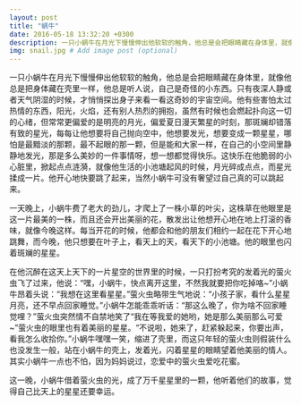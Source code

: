 ```yaml
---
layout: post
title: "蜗牛"
date: 2016-05-18 13:32:20 +0300
description: 一只小蜗牛在月光下慢慢伸出他软软的触角，他总是会把眼睛藏在身体里，就像他总是把身体藏在壳里一样  # Add post description (optional)
img: snail.jpg # Add image post (optional)
---
```


一只小蜗牛在月光下慢慢伸出他软软的触角，他总是会把眼睛藏在身体里，就像他总是把身体藏在壳里一样，他总是听人说，自己是奇怪的小东西。只有夜深人静或者天气阴湿的时候，才悄悄探出身子来看一看这奇妙的宇宙空间。他有些害怕太过热情的东西，阳光，火焰，还有别人热烈的拥抱，虽然有时候也会燃起扑向这一切的心绪，但常常更偏爱的是明亮的月光，偏爱夏日漫天繁星的时刻，那斑斓却错落有致的星光，每每让他想要将自己抛向空中，他想要发光，想要变成一颗星星，哪怕是最黯淡的那颗，最不起眼的那一颗，但是能和大家一样，在自己的小空间里静静地发光，那是多么美妙的一件事情呀，想一想都觉得快乐。这快乐在他脆弱的小心脏里，掀起点点涟漪，就像他生活的小池塘起风的时候，月光碎成点点，而星光揉成一片。他开心地快要跳了起来，当然小蜗牛可没有奢望过自己真的可以跳起来。
 
一天晚上，小蜗牛费了老大的劲儿，才爬上了一株小草的叶尖，这株草在他眼里是这一片最美的一株，而且还会开出美丽的花，散发出让他想开心地在地上打滚的香味，就像今晚这样。每当开花的时候，他都会和他的朋友们相约一起在花下开心地跳舞，而今晚，他只想要在叶子上，看天上的天，看天下的小池塘。他的眼里也闪着斑斓的星星。

在他沉醉在这天上天下的一片星空的世界里的时候，一只打扮考究的发着光的萤火虫飞了过来，他说：“嘿，小蜗牛，快点离开这里，不然我就要把你吃掉咯~”小蜗牛昂着头说：“我想在这里看星星。”萤火虫略带生气地说：“小孩子家，看什么星星月亮，还不早点回家睡觉。”小蜗牛怎能乖乖听话：“那这么晚了，你为啥不回家睡觉哩？”萤火虫突然情不自禁地笑了“我在等我爱的她哟，她是那么美丽那么可爱~”萤火虫的眼里也有着美丽的星星。“不说啦，她来了，赶紧躲起来，你要出声，看我怎么收拾你。”小蜗牛嘿嘿一笑，缩进了壳里，而这只年轻的萤火虫则假装什么也没发生一般，站在小蜗牛的壳上，发着光，闪着星星的眼睛望着他美丽的情人。其实小蜗牛一点也不怕，因为妈妈说过，恋爱中的萤火虫爱吃花蜜。

这一晚，小蜗牛借着萤火虫的光，成了万千星星里的一颗，他听着他们的故事，觉得自己比天上的星星还要幸运。
